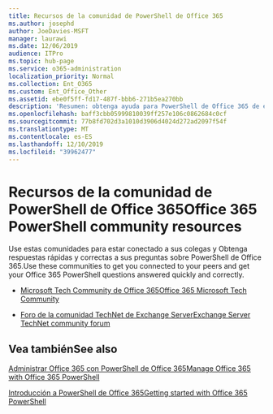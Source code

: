 ```yaml
---
title: Recursos de la comunidad de PowerShell de Office 365
ms.author: josephd
author: JoeDavies-MSFT
manager: laurawi
ms.date: 12/06/2019
audience: ITPro
ms.topic: hub-page
ms.service: o365-administration
localization_priority: Normal
ms.collection: Ent_O365
ms.custom: Ent_Office_Other
ms.assetid: ebe0f5ff-fd17-487f-bbb6-271b5ea270bb
description: 'Resumen: obtenga ayuda para PowerShell de Office 365 de estos lugares de la comunidad.'
ms.openlocfilehash: baff3cbb05999810039ff257e106c0862684c0cf
ms.sourcegitcommit: 77b8fd702d3a1010d3906d4024d272ad2097f54f
ms.translationtype: MT
ms.contentlocale: es-ES
ms.lasthandoff: 12/10/2019
ms.locfileid: "39962477"
---
```

# <a name="office-365-powershell-community-resources"></a><span data-ttu-id="741f3-103">Recursos de la comunidad de PowerShell de Office 365</span><span class="sxs-lookup"><span data-stu-id="741f3-103">Office 365 PowerShell community resources</span></span>

<span data-ttu-id="741f3-104">Use estas comunidades para estar conectado a sus colegas y Obtenga respuestas rápidas y correctas a sus preguntas sobre PowerShell de Office 365.</span><span class="sxs-lookup"><span data-stu-id="741f3-104">Use these communities to get you connected to your peers and get your Office 365 PowerShell questions answered quickly and correctly.</span></span> 
  
- [<span data-ttu-id="741f3-105">Microsoft Tech Community de Office 365</span><span class="sxs-lookup"><span data-stu-id="741f3-105">Office 365 Microsoft Tech Community</span></span>](https://techcommunity.microsoft.com/t5/Office-365/ct-p/Office365)
    
- [<span data-ttu-id="741f3-106">Foro de la comunidad TechNet de Exchange Server</span><span class="sxs-lookup"><span data-stu-id="741f3-106">Exchange Server TechNet community forum</span></span>](https://social.technet.microsoft.com/Forums/exchange/home?forum=exchangesvrgeneral)
    
## <a name="see-also"></a><span data-ttu-id="741f3-107">Vea también</span><span class="sxs-lookup"><span data-stu-id="741f3-107">See also</span></span>

[<span data-ttu-id="741f3-108">Administrar Office 365 con PowerShell de Office 365</span><span class="sxs-lookup"><span data-stu-id="741f3-108">Manage Office 365 with Office 365 PowerShell</span></span>](manage-office-365-with-office-365-powershell.md)
  
[<span data-ttu-id="741f3-109">Introducción a PowerShell de Office 365</span><span class="sxs-lookup"><span data-stu-id="741f3-109">Getting started with Office 365 PowerShell</span></span>](getting-started-with-office-365-powershell.md)

